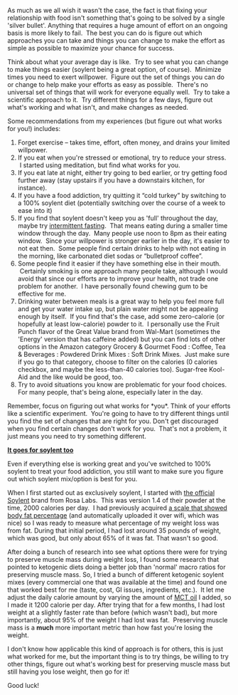 As much as we all wish it wasn't the case, the fact is that fixing your relationship with food isn't something that's going to be solved by a single 'silver bullet'. Anything that requires a huge amount of effort on an ongoing basis is more likely to fail.  The best you can do is figure out which approaches you can take and things you can change to make the effort as simple as possible to maximize your chance for success.

Think about what your average day is like.  Try to see what you can change to make things easier (soylent being a great option, of course).  Minimize times you need to exert willpower.  Figure out the set of things you can do or change to help make your efforts as easy as possible.  There's no universal set of things that will work for everyone equally well.  Try to take a scientific approach to it.  Try different things for a few days, figure out what's working and what isn't, and make changes as needed.

Some recommendations from my experiences (but figure out what works for you!) includes:

  1. Forget exercise &#8211; takes time, effort, often money, and drains your limited willpower.
  2. If you eat when you're stressed or emotional, try to reduce your stress.  I started using meditation, but find what works for you.
  3. If you eat late at night, either try going to bed earlier, or try getting food further away (stay upstairs if you have a downstairs kitchen, for instance).
  4. If you have a food addiction, try quitting it &#8220;cold turkey&#8221; by switching to a 100% soylent diet (potentially switching over the course of a week to ease into it)
  5. If you find that soylent doesn't keep you as 'full' throughout the day, maybe try [intermittent fasting](https://en.wikipedia.org/wiki/Intermittent_fasting).  That means eating during a smaller time window through the day.  Many people use noon to 8pm as their eating window.  Since your willpower is stronger earlier in the day, it's easier to not eat then.  Some people find certain drinks to help with not eating in the morning, like carbonated diet sodas or &#8220;bulletproof coffee&#8221;.
  6. Some people find it easier if they have something else in their mouth.  Certainly smoking is one approach many people take, although I would avoid that since our efforts are to improve your health, not trade one problem for another.  I have personally found chewing gum to be effective for me.
  7. Drinking water between meals is a great way to help you feel more full and get your water intake up, but plain water might not be appealing enough by itself.  If you find that's the case, add some zero-calorie (or hopefully at least low-calorie) powder to it.  I personally use the Fruit Punch flavor of the Great Value brand from Wal-Mart (sometimes the 'Energy' version that has caffeine added) but you can find lots of other options in the Amazon category Grocery & Gourmet Food : Coffee, Tea & Beverages : Powdered Drink Mixes : Soft Drink Mixes.  Just make sure if you go to that category, choose to filter on the calories (0 calories checkbox, and maybe the less-than-40 calories too). Sugar-free Kool-Aid and the like would be good, too.
  8. Try to avoid situations you know are problematic for your food choices.  For many people, that's being alone, especially later in the day.

Remember, focus on figuring out what works for \*you\*. Think of your efforts like a scientific experiment.  You're going to have to try different things until you find the set of changes that are right for you. Don't get discouraged when you find certain changes don't work for you.  That's not a problem, it just means you need to try something different.

<span style="text-decoration: underline;"><strong>It goes for soylent too</strong></span>

Even if everything else is working great and you've switched to 100% soylent to treat your food addiction, you still want to make sure you figure out which soylent mix/option is best for you.

When I first started out as exclusively soylent, I started with [the official Soylent](https://www.soylent.com/) brand from Rosa Labs.  This was version 1.4 of their powder at the time, 2000 calories per day.  I had previously acquired [a scale that showed body fat percentage](https://www.fitbit.com/aria) (and automatically uploaded it over wifi, which was nice) so I was ready to measure what percentage of my weight loss was from fat. During that initial period, I had lost around 35 pounds of weight, which was good, but only about 65% of it was fat. That wasn't so good.

After doing a bunch of research into see what options there were for trying to preserve muscle mass during weight loss, I found some research that pointed to ketogenic diets doing a better job than 'normal' macro ratios for preserving muscle mass. So, I tried a bunch of different ketogenic soylent mixes (every commercial one that was available at the time) and found one that worked best for me (taste, cost, GI issues, ingredients, etc.).  It let me adjust the daily calorie amount by varying the amount of [MCT oil](https://en.wikipedia.org/wiki/Medium-chain_triglyceride) I added, so I made it 1200 calorie per day. After trying that for a few months, I had lost weight at a slightly faster rate than before (which wasn't bad), but more importantly, about 95% of the weight I had lost was fat.  Preserving muscle mass is a **much** more important metric than how fast you're losing the weight.

I don't know how applicable this kind of approach is for others, this is just what worked for me, but the important thing is to try things, be willing to try other things, figure out what's working best for preserving muscle mass but still having you lose weight, then go for it!

Good luck!